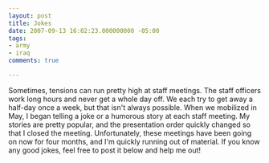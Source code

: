 ```yaml
---
layout: post
title: Jokes
date: 2007-09-13 16:02:23.000000000 -05:00
tags:
- army
- iraq 
comments: true

---
```

<p>Sometimes, tensions can run pretty high at staff meetings. The staff officers work long hours and never get a whole day off. We each try to get away a half-day once a week, but that isn't always possible. When we mobilized in May, I began telling a joke or a humorous story at each staff meeting. My stories are pretty popular, and the presentation order quickly changed so that I closed the meeting. Unfortunately, these meetings have been going on now for four months, and I'm quickly running out of material. If you know any good jokes, feel free to post it below and help me out!</p>
